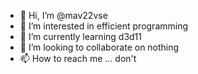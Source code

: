 - 👋 Hi, I’m @mav22vse
- 👀 I’m interested in efficient programming
- 🌱 I’m currently learning d3d11
- 💞️ I’m looking to collaborate on nothing
- 📫 How to reach me ... don't

<!---
mav22vse/mav22vse is a ✨ special ✨ repository because its `README.md` (this file) appears on your GitHub profile.
You can click the Preview link to take a look at your changes.
--->
